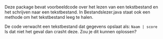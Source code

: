 Deze package bevat voorbeeldcode over het lezen van een tekstbestand en het schrijven naar een tekstbestand.
In Bestandslezer.java staat ook een methode om het tekstbestand leeg te halen.

De code verwacht een tekstbestand dat gegevens opslaat als: 
``
Naam | score
``
Is dat niet het geval dan crasht deze. Zou je dit kunnen oplossen?
